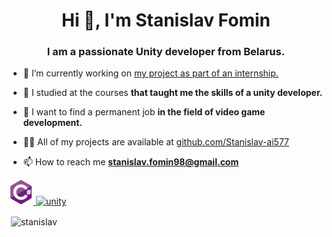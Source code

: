 <h1 align="center">Hi 👋, I'm Stanislav Fomin</h1>
<h3 align="center">I am a passionate Unity developer from Belarus.</h3>

- 🔭 I’m currently working on [my project as part of an internship.](github.com/Stanislav-ai577/ArenaOfDeth)

- 🌱 I studied at the courses **that taught me the skills of a unity developer.**

- 👯 I want to find a permanent job **in the field of video game development.**

- 👨‍💻 All of my projects are available at [github.com/Stanislav-ai577](github.com/Stanislav-ai577)

- 📫 How to reach me **stanislav.fomin98@gmail.com**

<p align="left"> <a href="https://www.w3schools.com/cs/" target="_blank" rel="noreferrer"> <img src="https://raw.githubusercontent.com/devicons/devicon/master/icons/csharp/csharp-original.svg" alt="csharp" width="40" height="40"/> </a> <a href="https://unity.com/" target="_blank" rel="noreferrer"> <img src="https://www.vectorlogo.zone/logos/unity3d/unity3d-icon.svg" alt="unity" width="40" height="40"/> </a> </p>

<p>&nbsp;<img align="center" src="https://github-readme-stats.vercel.app/api?username=stanislav&show_icons=true&locale=en" alt="stanislav" /></p>
